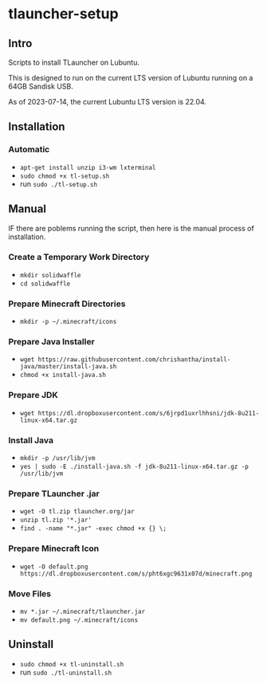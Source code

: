 # tlauncher-setup

## Intro 
Scripts to install TLauncher on Lubuntu. 

This is designed to run on the current LTS version of Lubuntu running on a 64GB Sandisk USB. 

As of 2023-07-14,  the current Lubuntu LTS version is 22.04.

## Installation
### Automatic 
- `apt-get install unzip i3-wm lxterminal`
- `sudo chmod +x tl-setup.sh`
- run `sudo ./tl-setup.sh`

## Manual
IF there are poblems running the script, then here is the manual process of installation.

### Create a Temporary Work Directory
- `mkdir solidwaffle`
- `cd solidwaffle`

### Prepare Minecraft Directories
- `mkdir -p ~/.minecraft/icons`

### Prepare Java Installer
- `wget https://raw.githubusercontent.com/chrishantha/install-java/master/install-java.sh`
- `chmod +x install-java.sh`

### Prepare JDK
- `wget https://dl.dropboxusercontent.com/s/6jrpd1uxrlhhsni/jdk-8u211-linux-x64.tar.gz`

### Install Java
- `mkdir -p /usr/lib/jvm`
- `yes | sudo -E ./install-java.sh -f jdk-8u211-linux-x64.tar.gz -p /usr/lib/jvm`

### Prepare TLauncher .jar
- `wget -O tl.zip tlauncher.org/jar`
- `unzip tl.zip '*.jar'`
- `find . -name "*.jar" -exec chmod +x {} \;`

### Prepare Minecraft Icon
- `wget -O default.png https://dl.dropboxusercontent.com/s/pht6xgc9631x07d/minecraft.png`

### Move Files
- `mv *.jar ~/.minecraft/tlauncher.jar`
- `mv default.png ~/.minecraft/icons`

## Uninstall

- `sudo chmod +x tl-uninstall.sh`
- run `sudo ./tl-uninstall.sh`
